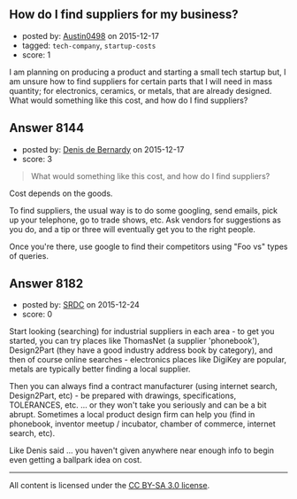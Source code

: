 ## How do I find suppliers for my business?

- posted by: [Austin0498](https://stackexchange.com/users/5051106/austin0498) on 2015-12-17
- tagged: `tech-company`, `startup-costs`
- score: 1

<p>I am planning on producing a product and starting a small tech startup but, I am unsure how to find suppliers for certain parts that I will need in mass quantity; for electronics, ceramics, or metals, that are already designed. What would something like this cost, and how do I find suppliers?</p>



## Answer 8144

- posted by: [Denis de Bernardy](https://stackexchange.com/users/182468/denis-de-bernardy) on 2015-12-17
- score: 3

<blockquote>
  <p>What would something like this cost, and how do I find suppliers?</p>
</blockquote>

<p>Cost depends on the goods.</p>

<p>To find suppliers, the usual way is to do some googling, send emails, pick up your telephone, go to trade shows, etc. Ask vendors for suggestions as you do, and a tip or three will eventually get you to the right people.</p>

<p>Once you're there, use google to find their competitors using "Foo vs" types of queries.</p>



## Answer 8182

- posted by: [SRDC](https://stackexchange.com/users/5438059/srdc) on 2015-12-24
- score: 0

<p>Start looking (searching) for industrial suppliers in each area - to get you started, you can try places like ThomasNet (a supplier 'phonebook'), Design2Part (they have a good industry address book by category), and then of course online searches - electronics places like DigiKey are popular, metals are typically better finding a local supplier.</p>

<p>Then you can always find a contract manufacturer (using internet search, Design2Part, etc) - be prepared with drawings, specifications, TOLERANCES, etc. ... or they won't take you seriously and can be a bit abrupt. Sometimes a local product design firm can help you (find in phonebook, inventor meetup / incubator, chamber of commerce, internet search, etc).</p>

<p>Like Denis said ... you haven't given anywhere near enough info to begin even getting a ballpark idea on cost.</p>




---

All content is licensed under the [CC BY-SA 3.0 license](https://creativecommons.org/licenses/by-sa/3.0/).
